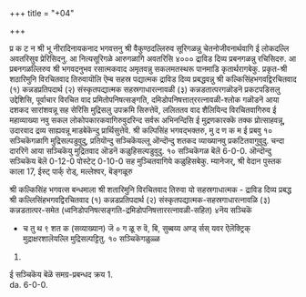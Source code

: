 +++
title = "+04"

+++


प्र क ट न 
श्री भू नीरादिनायकनाद भगवत्तनु श्री वैकुण्ठदल्लिरुव सूरिगळन्नु चेतनोजीवनार्थवागि ई लोकदल्लि अवतरिसुव प्रेरिसिदनु. आ नित्यसूरिगळे आरुगळागि अवतरिसि ४००० द्राविड दिव्य प्रबनगळन्नु रचिसिदरु. आ प्रबनगळल्लिरुव श्री भगवदनुभव रसात्मकवाद अमृतवन्नु सकलमतस्थरू पानमाडि कृतार्थरागबेकु. प्रकृत-श्री शठारिमुनि विरचितवाद तिरुवायॊलि ऎम्ब सहस्र पद्यात्मक द्राविड दिव्य प्रबद्धवन्नु श्री कल्किसिंहभगवद्विरचितवाद (१) कन्नडप्रतिपदार्थ (२) संस्कृतपद्यात्मक सहस्रगाधारत्नावळी (३) कन्नडतात्परगळॊडनॆ प्रकटपडिसलु उद्देशिसि, पूर्वाचार विरचित वाद प्रमितोपनिषत्सङ्गति, दमिडोपनिषत्तात्‌ररत्नावळी-श्लोक गळॊडनॆ आया दशकद सारांशवन्नू सह सेरिसि मुद्रिसलु उपक्रमि सिरुत्तेवॆ, ललिततव वाद शैलियिन्द विरचितवागिरुव ई महाव्याख्या नवु सकल लोकोपकारकवागिरुवुदरिन्द सर्वरू अभिनन्दिसि ई मुद्रणकारक्कॆ तक्क प्रोत्साहवन्नू, उदारवाद द्रव्य साह्यवन्नू 
माडबेकॆन्दु प्रार्थिसुत्तेवॆ. 
श्री कल्पिसिंह भगवद्भक्तरु, 
मु द ण क म 
ई प्रबवु १० सञ्चिकॆगळागि मुद्रिसल्पडुवुदु, प्रतियॊन्दु सञ्चिकॆयल्लू ऒन्दॊन्दु शतकद व्याख्यानवु प्रकटितवागुवुदु. चन्दा दाररिगॆ आया सञ्चिकॆयु मुद्रितवाद ऒडनॆ कळुहिसल्पडुवुदु. 
१० सञ्चिकॆगळ बॆलॆ 6-0-0. 
ऒन्दॊन्दु सञ्चिकॆय बॆलॆ 0-12-0 
पोस्टेट् 0-10-0 सह मुञ्चितवागिये कळुहिसबेकु. 
म्यानेजर्, 
श्री वेदान पुस्तक काला 
17, ईस्ट् पार्क् रोड्, 
मल्लेश्वर, बॆङ्गळूरु 

श्री कल्किसिंह भगवत्स बन्धमाला 
श्री शतारिमुनि विरचितवाद 
तिरुवा यो 
सहस्रगाधात्मक - द्राविड दिव्य प्रबद्ध 
श्री कल्लिसिंहभगवद्विरचितवाद (१) कन्नडप्रतिपदार्थ (२) संस्कृतपद्यात्मक-सहस्रगाधारत्नावळि (३) कन्नडतात्पर-समेत (ध्वनिडोपनिषत्सङ्गति-द्रमिडोपनिषत्ताररत्नावळी-सहित) 
४नॆय सञ्चिकॆ 
* च तु थ ९ शत क (सव्याख्यान) 
जॆ ० ग ळू रु 
वॆ, बि, सुब्बय्य अण्ड् र्सस् यवर ऎलॆक्ट्रिक् मुद्राक्षरशालॆयल्लि मुद्रिसल्पट्टितु. 
१० सञ्चिकॆगळुळ्ळ 
1.    
ई सञ्चिकॆय बॆळॆ 
समग्र-प्रबन्धद क्रय 
1.  
da. 6-0-0. 
